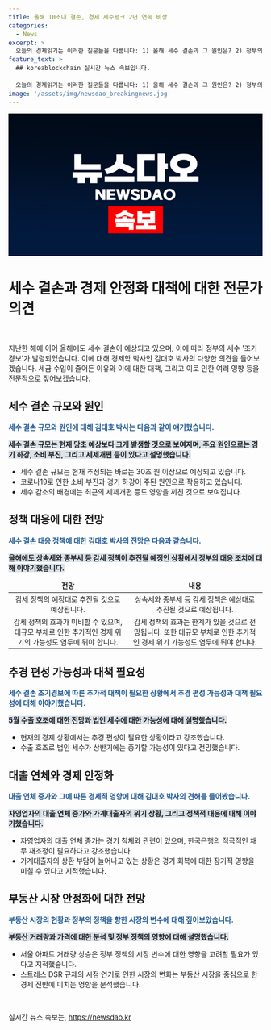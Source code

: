 ```yaml
---
title: 올해 10조대 결손, 경제 세수펑크 2년 연속 비상
categories:
  - News
excerpt: >
  오늘의 경제읽기는 이러한 질문들을 다룹니다: 1) 올해 세수 결손과 그 원인은? 2) 정부의 감세 정책에 대한 의견은? 3) 세수 결손으로 추경 편성 가능성과 법인 세수의 추이 예측은? 4) 자영업자 대출 연체 증가의 배경은? 5) 대출자의 상환 부담과 위험 상황 평가는? 6) 채무 재조정의 필요성과 방안은? 7) 서울 아파트 시장 거래량과 가격 상황 진단? 8) 정부의 부동산 규제 연기로 인한 시장 변수에 대한 전망은?
feature_text: >
  ## koreablockchain 실시간 뉴스 속보입니다.

  오늘의 경제읽기는 이러한 질문들을 다룹니다: 1) 올해 세수 결손과 그 원인은? 2) 정부의 감세 정책에 대한 의견은? 3) 세수 결손으로 추경 편성 가능성과 법인 세수의 추이 예측은? 4) 자영업자 대출 연체 증가의 배경은? 5) 대출자의 상환 부담과 위험 상황 평가는? 6) 채무 재조정의 필요성과 방안은? 7) 서울 아파트 시장 거래량과 가격 상황 진단? 8) 정부의 부동산 규제 연기로 인한 시장 변수에 대한 전망은?
image: '/assets/img/newsdao_breakingnews.jpg'
---
```


<p><img src="/assets/img/newsdao_breakingnews.jpg" alt="koreablockchain 속보" /></p>

<h1>세수 결손과 경제 안정화 대책에 대한 전문가 의견</h1>

<p data-ke-size="size16">&nbsp;</p>

<p>지난한 해에 이어 올해에도 세수 결손이 예상되고 있으며, 이에 따라 정부의 세수 '조기경보'가 발령되었습니다. 이에 대해 경제학 박사인 김대호 박사의 다양한 의견을 들어보겠습니다. 세금 수입이 줄어든 이유와 이에 대한 대책, 그리고 이로 인한 여러 영향 등을 전문적으로 짚어보겠습니다.</p></p>

<h2 data-ke-size="size26">세수 결손 규모와 원인</h2>

<p><b><span style="color: #1a5490;">세수 결손 규모와 원인에 대해 김대호 박사는 다음과 같이 얘기했습니다.</span></b></p>

<p><b><span style="background-color: #21538527;">세수 결손 규모는 현재 당초 예상보다 크게 발생할 것으로 보여지며, 주요 원인으로는 경기 하강, 소비 부진, 그리고 세제개편 등이 있다고 설명했습니다.</span></b></p>

<ul>
<li>세수 결손 규모는 현재 추정되는 바로는 30조 원 이상으로 예상되고 있습니다.</li>
<li>코로나19로 인한 소비 부진과 경기 하강이 주된 원인으로 작용하고 있습니다.</li>
<li>세수 감소의 배경에는 최근의 세제개편 등도 영향을 끼친 것으로 보여집니다.</li>
</ul>

<h2 data-ke-size="size26">정책 대응에 대한 전망</h2>

<p><b><span style="color: #1a5490;">세수 결손 대응 정책에 대한 김대호 박사의 전망은 다음과 같습니다.</span></b></p>

<p><b><span style="background-color: #21538527;">올해에도 상속세와 종부세 등 감세 정책이 추진될 예정인 상황에서 정부의 대응 조치에 대해 이야기했습니다.</span></b></p>

<table>
<thead>
<tr>
<td style="text-align: center; height: 17px;"><b>전망</b></td>
<td style="text-align: center; height: 17px;"><b>내용</b></td>
</tr>
</thead>
<tbody>
<tr>
<td style="text-align: center; height: 17px;">감세 정책의 예정대로 추진될 것으로 예상됩니다.</td>
<td style="text-align: center; height: 17px;">상속세와 종부세 등 감세 정책은 예상대로 추진될 것으로 예상됩니다.</td>
</tr>
<tr>
<td style="text-align: center; height: 17px;">감세 정책의 효과가 미비할 수 있으며, 대규모 부채로 인한 추가적인 경제 위기의 가능성도 염두에 둬야 합니다.</td>
<td style="text-align: center; height: 17px;">감세 정책의 효과는 한계가 있을 것으로 전망됩니다. 또한 대규모 부채로 인한 추가적인 경제 위기 가능성도 염두에 둬야 합니다.</td>
</tr>
</tbody>
</table>

<h2 data-ke-size="size26">추경 편성 가능성과 대책 필요성</h2>

<p><b><span style="color: #1a5490;">세수 결손 조기경보에 따른 추가적 대책이 필요한 상황에서 추경 편성 가능성과 대책 필요성에 대해 이야기했습니다.</span></b></p>

<p><b><span style="background-color: #21538527;">5월 수출 호조에 대한 전망과 법인 세수에 대한 가능성에 대해 설명했습니다.</span></b></p>

<ul>
<li>현재의 경제 상황에서는 추경 편성이 필요한 상황이라고 강조했습니다.</li>
<li>수출 호조로 법인 세수가 상반기에는 증가할 가능성이 있다고 전망했습니다.</li>
</ul>

<h2 data-ke-size="size26">대출 연체와 경제 안정화</h2>

<p><b><span style="color: #1a5490;">대출 연체 증가와 그에 따른 경제적 영향에 대해 김대호 박사의 견해를 들어봤습니다.</span></b></p>

<p><b><span style="background-color: #21538527;">자영업자의 대출 연체 증가와 가계대출자의 위기 상황, 그리고 정책적 대응에 대해 이야기했습니다.</span></b></p>

<ul>
<li>자영업자의 대출 연체 증가는 경기 침체와 관련이 있으며, 한국은행의 적극적인 채무 재조정이 필요하다고 강조했습니다.</li>
<li>가계대출자의 상환 부담이 늘어나고 있는 상황은 경기 회복에 대한 장기적 영향을 미칠 수 있다고 지적했습니다.</li>
</ul>

<h2 data-ke-size="size26">부동산 시장 안정화에 대한 전망</h2>

<p><b><span style="color: #1a5490;">부동산 시장의 현황과 정부의 정책을 향한 시장의 변수에 대해 짚어보았습니다.</span></b></p>

<p><b><span style="background-color: #21538527;">부동산 거래량과 가격에 대한 분석 및 정부 정책의 영향에 대해 설명했습니다.</span></b></p>

<ul>
<li>서울 아파트 거래량 상승은 정부 정책의 시장 변수에 대한 영향을 고려할 필요가 있다고 지적했습니다.</li>
<li>스트레스 DSR 규제의 시점 연기로 인한 시장의 변화는 부동산 시장을 중심으로 한 경제 전반에 미치는 영향을 분석했습니다.</li>
</ul>

<p data-ke-size="size16">&nbsp;</p>
실시간 뉴스 속보는, <a href="https://newsdao.kr" rel="dofollow">https://newsdao.kr</a>


